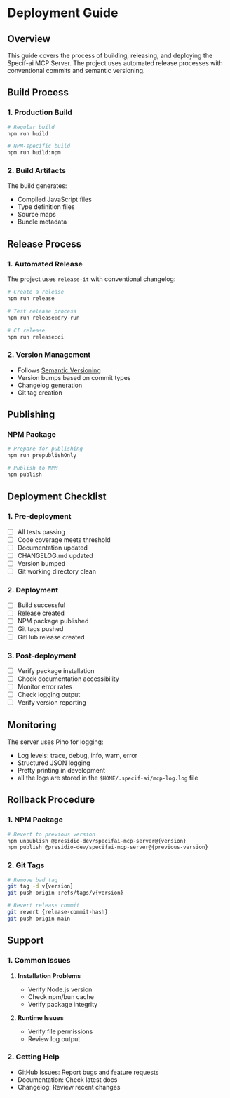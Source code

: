 # Deployment Guide

## Overview

This guide covers the process of building, releasing, and deploying the Specif-ai MCP Server. The project uses automated release processes with conventional commits and semantic versioning.

## Build Process

### 1. Production Build

```bash
# Regular build
npm run build

# NPM-specific build
npm run build:npm
```

### 2. Build Artifacts

The build generates:

- Compiled JavaScript files
- Type definition files
- Source maps
- Bundle metadata

## Release Process

### 1. Automated Release

The project uses `release-it` with conventional changelog:

```bash
# Create a release
npm run release

# Test release process
npm run release:dry-run

# CI release
npm run release:ci
```

### 2. Version Management

- Follows [Semantic Versioning](https://semver.org/)
- Version bumps based on commit types
- Changelog generation
- Git tag creation

## Publishing

### NPM Package

```bash
# Prepare for publishing
npm run prepublishOnly

# Publish to NPM
npm publish
```

## Deployment Checklist

### 1. Pre-deployment

- [ ] All tests passing
- [ ] Code coverage meets threshold
- [ ] Documentation updated
- [ ] CHANGELOG.md updated
- [ ] Version bumped
- [ ] Git working directory clean

### 2. Deployment

- [ ] Build successful
- [ ] Release created
- [ ] NPM package published
- [ ] Git tags pushed
- [ ] GitHub release created

### 3. Post-deployment

- [ ] Verify package installation
- [ ] Check documentation accessibility
- [ ] Monitor error rates
- [ ] Check logging output
- [ ] Verify version reporting

## Monitoring

The server uses Pino for logging:

- Log levels: trace, debug, info, warn, error
- Structured JSON logging
- Pretty printing in development
- all the logs are stored in the `$HOME/.specif-ai/mcp-log.log` file

## Rollback Procedure

### 1. NPM Package

```bash
# Revert to previous version
npm unpublish @presidio-dev/specifai-mcp-server@{version}
npm publish @presidio-dev/specifai-mcp-server@{previous-version}
```

### 2. Git Tags

```bash
# Remove bad tag
git tag -d v{version}
git push origin :refs/tags/v{version}

# Revert release commit
git revert {release-commit-hash}
git push origin main
```

## Support

### 1. Common Issues

1. **Installation Problems**

   - Verify Node.js version
   - Check npm/bun cache
   - Verify package integrity

2. **Runtime Issues**
   - Verify file permissions
   - Review log output

### 2. Getting Help

- GitHub Issues: Report bugs and feature requests
- Documentation: Check latest docs
- Changelog: Review recent changes
